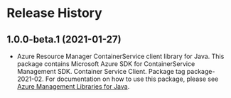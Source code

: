 # Release History

## 1.0.0-beta.1 (2021-01-27)

- Azure Resource Manager ContainerService client library for Java. This package contains Microsoft Azure SDK for ContainerService Management SDK. Container Service Client. Package tag package-2021-02. For documentation on how to use this package, please see [Azure Management Libraries for Java](https://aka.ms/azsdk/java/mgmt).
